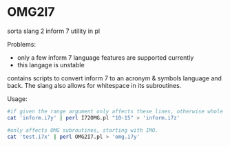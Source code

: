 # OMG2I7
sorta slang 2 inform 7 utility in pl

Problems:
* only a few inform 7 language features are supported currently
* this langage is unstable

contains scripts to convert inform 7 to an acronym & symbols language and back.
The slang also allows for whitespace in its subroutines.

Usage:

```sh
#if given the range argument only affects these lines, otherwise whole document.
cat 'inform.i7y' | perl I72OMG.pl "10-15" > 'inform.i7z'

#only affects OMG subroutines, starting with IMO.
cat 'test.i7x' | perl OMG2I7.pl > 'omg.i7y'
```

